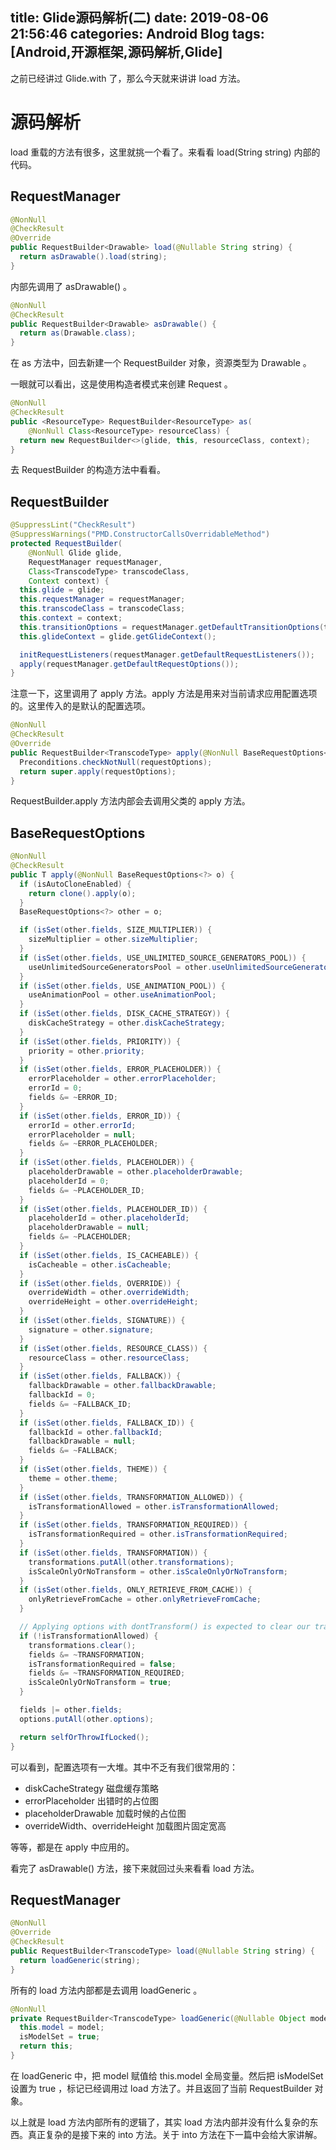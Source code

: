 title: Glide源码解析(二)
date: 2019-08-06 21:56:46
categories: Android Blog
tags: [Android,开源框架,源码解析,Glide]
---
之前已经讲过 Glide.with 了，那么今天就来讲讲 load 方法。

源码解析
===
load 重载的方法有很多，这里就挑一个看了。来看看 load(String string) 内部的代码。

RequestManager
----
``` java
@NonNull
@CheckResult
@Override
public RequestBuilder<Drawable> load(@Nullable String string) {
  return asDrawable().load(string);
}
```

内部先调用了 asDrawable() 。

``` java
@NonNull
@CheckResult
public RequestBuilder<Drawable> asDrawable() {
  return as(Drawable.class);
}
```

在 as 方法中，回去新建一个 RequestBuilder 对象，资源类型为 Drawable 。

一眼就可以看出，这是使用构造者模式来创建 Request 。

``` java
@NonNull
@CheckResult
public <ResourceType> RequestBuilder<ResourceType> as(
    @NonNull Class<ResourceType> resourceClass) {
  return new RequestBuilder<>(glide, this, resourceClass, context);
}
```

去 RequestBuilder 的构造方法中看看。

RequestBuilder
----
``` java
@SuppressLint("CheckResult")
@SuppressWarnings("PMD.ConstructorCallsOverridableMethod")
protected RequestBuilder(
    @NonNull Glide glide,
    RequestManager requestManager,
    Class<TranscodeType> transcodeClass,
    Context context) {
  this.glide = glide;
  this.requestManager = requestManager;
  this.transcodeClass = transcodeClass;
  this.context = context;
  this.transitionOptions = requestManager.getDefaultTransitionOptions(transcodeClass);
  this.glideContext = glide.getGlideContext();

  initRequestListeners(requestManager.getDefaultRequestListeners());
  apply(requestManager.getDefaultRequestOptions());
}
```

注意一下，这里调用了 apply 方法。apply 方法是用来对当前请求应用配置选项的。这里传入的是默认的配置选项。

``` java
@NonNull
@CheckResult
@Override
public RequestBuilder<TranscodeType> apply(@NonNull BaseRequestOptions<?> requestOptions) {
  Preconditions.checkNotNull(requestOptions);
  return super.apply(requestOptions);
}
```

RequestBuilder.apply 方法内部会去调用父类的 apply 方法。

BaseRequestOptions
---
``` java
@NonNull
@CheckResult
public T apply(@NonNull BaseRequestOptions<?> o) {
  if (isAutoCloneEnabled) {
    return clone().apply(o);
  }
  BaseRequestOptions<?> other = o;

  if (isSet(other.fields, SIZE_MULTIPLIER)) {
    sizeMultiplier = other.sizeMultiplier;
  }
  if (isSet(other.fields, USE_UNLIMITED_SOURCE_GENERATORS_POOL)) {
    useUnlimitedSourceGeneratorsPool = other.useUnlimitedSourceGeneratorsPool;
  }
  if (isSet(other.fields, USE_ANIMATION_POOL)) {
    useAnimationPool = other.useAnimationPool;
  }
  if (isSet(other.fields, DISK_CACHE_STRATEGY)) {
    diskCacheStrategy = other.diskCacheStrategy;
  }
  if (isSet(other.fields, PRIORITY)) {
    priority = other.priority;
  }
  if (isSet(other.fields, ERROR_PLACEHOLDER)) {
    errorPlaceholder = other.errorPlaceholder;
    errorId = 0;
    fields &= ~ERROR_ID;
  }
  if (isSet(other.fields, ERROR_ID)) {
    errorId = other.errorId;
    errorPlaceholder = null;
    fields &= ~ERROR_PLACEHOLDER;
  }
  if (isSet(other.fields, PLACEHOLDER)) {
    placeholderDrawable = other.placeholderDrawable;
    placeholderId = 0;
    fields &= ~PLACEHOLDER_ID;
  }
  if (isSet(other.fields, PLACEHOLDER_ID)) {
    placeholderId = other.placeholderId;
    placeholderDrawable = null;
    fields &= ~PLACEHOLDER;
  }
  if (isSet(other.fields, IS_CACHEABLE)) {
    isCacheable = other.isCacheable;
  }
  if (isSet(other.fields, OVERRIDE)) {
    overrideWidth = other.overrideWidth;
    overrideHeight = other.overrideHeight;
  }
  if (isSet(other.fields, SIGNATURE)) {
    signature = other.signature;
  }
  if (isSet(other.fields, RESOURCE_CLASS)) {
    resourceClass = other.resourceClass;
  }
  if (isSet(other.fields, FALLBACK)) {
    fallbackDrawable = other.fallbackDrawable;
    fallbackId = 0;
    fields &= ~FALLBACK_ID;
  }
  if (isSet(other.fields, FALLBACK_ID)) {
    fallbackId = other.fallbackId;
    fallbackDrawable = null;
    fields &= ~FALLBACK;
  }
  if (isSet(other.fields, THEME)) {
    theme = other.theme;
  }
  if (isSet(other.fields, TRANSFORMATION_ALLOWED)) {
    isTransformationAllowed = other.isTransformationAllowed;
  }
  if (isSet(other.fields, TRANSFORMATION_REQUIRED)) {
    isTransformationRequired = other.isTransformationRequired;
  }
  if (isSet(other.fields, TRANSFORMATION)) {
    transformations.putAll(other.transformations);
    isScaleOnlyOrNoTransform = other.isScaleOnlyOrNoTransform;
  }
  if (isSet(other.fields, ONLY_RETRIEVE_FROM_CACHE)) {
    onlyRetrieveFromCache = other.onlyRetrieveFromCache;
  }

  // Applying options with dontTransform() is expected to clear our transformations.
  if (!isTransformationAllowed) {
    transformations.clear();
    fields &= ~TRANSFORMATION;
    isTransformationRequired = false;
    fields &= ~TRANSFORMATION_REQUIRED;
    isScaleOnlyOrNoTransform = true;
  }

  fields |= other.fields;
  options.putAll(other.options);

  return selfOrThrowIfLocked();
}
```

可以看到，配置选项有一大堆。其中不乏有我们很常用的：

* diskCacheStrategy 磁盘缓存策略
* errorPlaceholder 出错时的占位图
* placeholderDrawable 加载时候的占位图
* overrideWidth、overrideHeight 加载图片固定宽高

等等，都是在 apply 中应用的。

看完了 asDrawable() 方法，接下来就回过头来看看 load 方法。

RequestManager
----
``` java
@NonNull
@Override
@CheckResult
public RequestBuilder<TranscodeType> load(@Nullable String string) {
  return loadGeneric(string);
}
```

所有的 load 方法内部都是去调用 loadGeneric 。

``` java
@NonNull
private RequestBuilder<TranscodeType> loadGeneric(@Nullable Object model) {
  this.model = model;
  isModelSet = true;
  return this;
}
```

在 loadGeneric 中，把 model 赋值给 this.model 全局变量。然后把 isModelSet 设置为 true ，标记已经调用过 load 方法了。并且返回了当前 RequestBuilder 对象。

以上就是 load 方法内部所有的逻辑了，其实 load 方法内部并没有什么复杂的东西。真正复杂的是接下来的 into 方法。关于 into 方法在下一篇中会给大家讲解。

